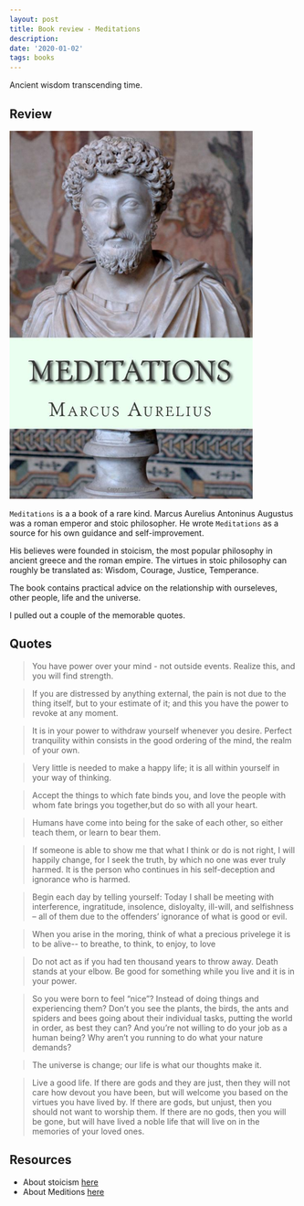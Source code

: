 ```yaml
---
layout: post
title: Book review - Meditations
description: 
date: '2020-01-02'
tags: books
---
```


Ancient wisdom transcending time.

## Review

![placeholder](/public/book_mediations/cover.png "cover")

`Meditations` is a a book of a rare kind. Marcus Aurelius Antoninus Augustus was a roman emperor and stoic philosopher. He wrote `Meditations` as a source for his own guidance and self-improvement. 

His believes were founded in stoicism, the most popular philosophy in ancient greece and the roman empire. The virtues in stoic philosophy can roughly be translated as: Wisdom, Courage, Justice, Temperance.

The book contains practical advice on the relationship with ourseleves, other people, life and the universe. 

I pulled out a couple of the memorable quotes.

## Quotes

> You have power over your mind - not outside events. Realize this, and you will find strength.


> If you are distressed by anything external, the pain is not due to the thing itself, but to your estimate of it; and this you have the power to revoke at any moment.


> It is in your power to withdraw yourself whenever you desire. Perfect tranquility within consists in the good ordering of the mind, the realm of your own.


> Very little is needed to make a happy life; it is all within yourself in your way of thinking.


> Accept the things to which fate binds you, and love the people with whom fate brings you together,but do so with all your heart.


> Humans have come into being for the sake of each other, so either teach them, or learn to bear them.


> If someone is able to show me that what I think or do is not right, I will happily change, for I seek the truth, by which no one was ever truly harmed. It is the person who continues in his self-deception and ignorance who is harmed.


> Begin each day by telling yourself: Today I shall be meeting with interference, ingratitude, insolence, disloyalty, ill-will, and selfishness – all of them due to the offenders’ ignorance of what is good or evil.


> When you arise in the moring, think of what a precious privelege it is to be alive-- to breathe, to think, to enjoy, to love


> Do not act as if you had ten thousand years to throw away. Death stands at your elbow. Be good for something while you live and it is in your power.


> So you were born to feel “nice”? Instead of doing things and experiencing them? Don’t you see the plants, the birds, the ants and spiders and bees going about their individual tasks, putting the world in order, as best they can? And you’re not willing to do your job as a human being? Why aren’t you running to do what your nature demands?


> The universe is change; our life is what our thoughts make it.


> Live a good life. If there are gods and they are just, then they will not care how devout you have been, but will welcome you based on the virtues you have lived by. If there are gods, but unjust, then you should not want to worship them. If there are no gods, then you will be gone, but will have lived a noble life that will live on in the memories of your loved ones.


## Resources

- About stoicism [here](https://en.wikipedia.org/wiki/Stoicism) 
- About Meditions [here](https://en.wikipedia.org/wiki/Meditations) 